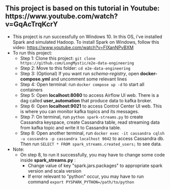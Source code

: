 <h2>This project is based on this tutorial in Youtube: <br>https://www.youtube.com/watch?v=GqAcTrqKcrY</h2>

- This project is run successfully on Windows 10. In this OS, i've installed Spark and simulated Hadoop.
  To install Spark on Windows, follow this video: https://www.youtube.com/watch?v=FIXanNPvBXM
- To run this project:
  + Step 1: Clone this project: ```git clone https://github.com/LongMystic/e2e-data-engineering```
  + Step 2: Move to this folder: ```cd e2e-data-engineering```
  + Step 3: (Optional) If you want run <i>schema-registry</i>, open <b>docker-compose.yml</b> and uncomment some relevant lines
  + Step 4: Open terminal: run ```docker compose up -d``` to start all containers
  + Step 5: Open <b>localhost:8080</b> to access Airflow UI web. There is a dag called <b>user_automation</b> that produce data to kafka broker.
  + Step 6: Open <b>localhost:9021</b> to access Control Center UI web. This is where you can monitor kafka topics and its messages.
  + Step 7: On terminal, run ```python spark-streams.py``` to create Cassandra keyspace, create Cassandra table, read streaming data from kafka topic and write it to Cassandra table.
  + Step 8: Open another terminal, run ```docker exec -it cassandra cqlsh -u cassandra -p cassandra localhost 9042``` to access Cassandra db. Then run ```SELECT * FROM spark_streams.created_users;``` to see data.
- Note:
  + On step 8, to run it successfully, you may have to change some code inside <b>spark_streams.py</b> :
    + Change value of key "spark.jars.packages" to appropriate spark version and scala version
    + If error relevant to "python" occur, you may have to run command ```export PYSPARK_PYTHON=/path/to/python```
